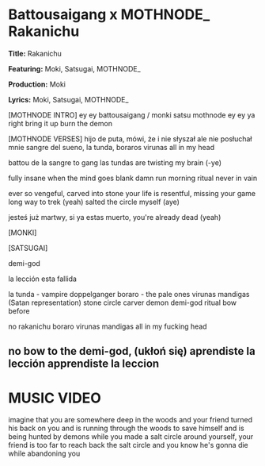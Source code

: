 # Battousaigang x MOTHNODE_ Rakanichu

**Title:** Rakanichu

**Featuring:** Moki, Satsugai, MOTHNODE_

**Production:** Moki

**Lyrics:** Moki, Satsugai, MOTHNODE_

[MOTHNODE INTRO]
ey ey
battousaigang / 
monki satsu mothnode
ey ey 
ya
right
bring it up
burn the demon

[MOTHNODE VERSES]
hijo de puta, mówi, że i nie słyszał
ale nie posłuchał mnie
sangre del sueno, la tunda, boraros 
virunas all in my head

battou de la sangre to gang 
las tundas are twisting my brain (-ye)  

fully insane when the mind goes blank 
damn run morning ritual
never in vain 

ever so vengeful, carved into stone
your life is resentful, missing your game 
long way to trek (yeah)
salted the circle myself (aye) 

jesteś już martwy, si ya estas muerto, 
you're already dead (yeah)

[MONKI]


[SATSUGAI]







demi-god

la lección esta fallida


la tunda - vampire doppelganger
boraro - the pale ones
virunas mandigas (Satan representation)
stone circle
carver
demon
demi-god
ritual
bow before


no rakanichu
boraro
virunas mandigas
all in my fucking head

no bow to the demi-god, (ukłoń się)
aprendiste la lección
apprendiste la leccion
----

# MUSIC VIDEO

imagine that you are somewhere deep in the woods and your friend turned his back on you and is running through the woods to save himself and is being hunted by demons while you made a salt circle around yourself, your friend is too far to reach back the salt circle and you know he's gonna die while abandoning you


  
